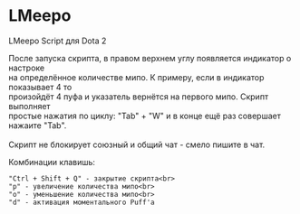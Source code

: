 # LMeepo
LMeepo Script для Dota 2 

После запуска скрипта, в правом верхнем углу появляется индикатор о настроке <br>
на определённое количестве мипо. К примеру, если в индикатор показывает 4 то<br>
произойдёт 4 пуфа и указатель вернётся на первого мипо. Скрипт выполняет <br>
простые нажатия по циклу: "Tab" + "W" и в конце ещё раз совершает нажаите "Tab".<br>
<br>
Скрипт не блокирует союзный и общий чат - смело пишите в чат.

Комбинации клавишь:
```au3
"Ctrl + Shift + Q" - закрытие скрипта<br>
"p" - увеличение количества мипо<br>
"o" - уменьшение количества мипо<br>
"d" - активация моментального Puff'а
```